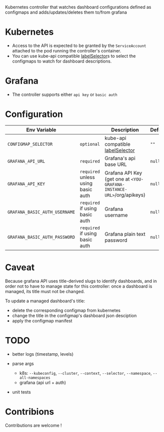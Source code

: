 Kubernetes controller that watches dashboard configurations defined as configmaps and adds/updates/deletes them to/from grafana

Kubernetes
=======
- Access to the API is expected to be granted by the `ServiceAccount` attached to the pod running the controller's container.
- You can use kube-api compatible [labelSelector](https://kubernetes.io/docs/concepts/overview/working-with-objects/labels/#label-selectors)s to select the configmaps to watch for dashboard descriptions.

Grafana
=======
- The controller supports either `api key` or `basic auth`

Configuration
=======

Env Variable | | Description | Default | Example
--- | --- | --- | --- | ---
`CONFIGMAP_SELECTOR` | `optional` | kube-api compatible [labelSelector](https://kubernetes.io/docs/concepts/overview/working-with-objects/labels/#label-selectors) | `""` | `"role=grafana-dashboard,app=awesome-app"`
`GRAFANA_API_URL` | `required` | Grafana's api base URL | `null` | `http://grafana.monitoring.svc.cluster.local/api/`
`GRAFANA_API_KEY` | `required` unless using basic auth | Grafana API Key (get one at `<YOU-GRAFANA-INSTANCE-URL>`/org/apikeys) | `null` | `"eyJrIjoiWlc4VjZaaFlZbWhwdzFiNVlHbXRn....."`
`GRAFANA_BASIC_AUTH_USERNAME` | `required` if using basic auth | Grafana username | `null` | `"mbenabda"`
`GRAFANA_BASIC_AUTH_PASSWORD` | `required` if using basic auth | Grafana plain text password | `null` | `"1234"`


Caveat
=======
Because grafana API uses title-derived slugs to identify dashboards, and in order not to have to manage state for this controller: 
once a dashboard is managed, its title must not be changed.

To update a managed dashboard's title: 
- delete the corresponding configmap from kubernetes
- change the title in the configmap's dashboard json desciption
- apply the configmap manifest


TODO
=======
- better logs (timestamp, levels)
- parse args
    - k8s:
    `--kubeconfig`,
    `--cluster`,
    `--context`,
    `--selector`,
    `--namespace`,
    `--all-namespaces`
    - grafana (api url + auth)

- unit tests


Contribions
========
Contributions are welcome !
